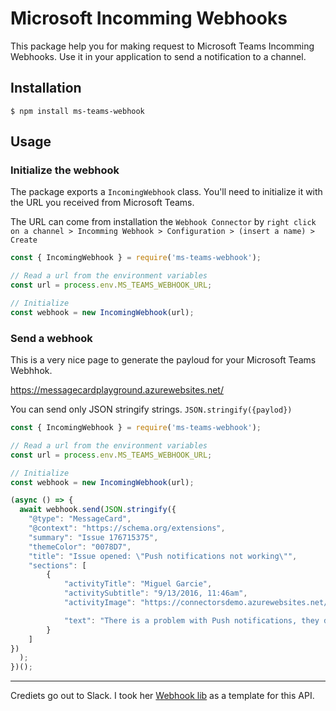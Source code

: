 # Microsoft Incomming Webhooks
This package help you for making request to Microsoft Teams Incomming Webhooks. Use it in your application to send a notification to a channel.

## Installation

```shell
$ npm install ms-teams-webhook
```

## Usage

### Initialize the webhook

The package exports a `IncomingWebhook` class. You'll need to initialize it with the URL you received from Microsoft Teams.

The URL can come from installation the `Webhook Connector` by `right click on a channel > Incomming Webhook > Configuration > (insert a name) > Create`


```javascript
const { IncomingWebhook } = require('ms-teams-webhook');

// Read a url from the environment variables
const url = process.env.MS_TEAMS_WEBHOOK_URL;

// Initialize
const webhook = new IncomingWebhook(url);
```

### Send a webhook

This is a very nice page to generate the payloud for your Microsoft Teams Webhhok.

https://messagecardplayground.azurewebsites.net/

You can send only JSON stringify strings. `JSON.stringify({paylod})`

```javascript
const { IncomingWebhook } = require('ms-teams-webhook');

// Read a url from the environment variables
const url = process.env.MS_TEAMS_WEBHOOK_URL;

// Initialize
const webhook = new IncomingWebhook(url);

(async () => {
  await webhook.send(JSON.stringify({
	"@type": "MessageCard",
	"@context": "https://schema.org/extensions",
	"summary": "Issue 176715375",
	"themeColor": "0078D7",
	"title": "Issue opened: \"Push notifications not working\"",
	"sections": [
		{
			"activityTitle": "Miguel Garcie",
			"activitySubtitle": "9/13/2016, 11:46am",
			"activityImage": "https://connectorsdemo.azurewebsites.net/images/MSC12_Oscar_002.jpg",

			"text": "There is a problem with Push notifications, they don't seem to be picked up by the connector."
		}
	]
})
  );
})();

```

---

Crediets go out to Slack. I took her [Webhook lib](https://github.com/slackapi/node-slack-sdk/blob/master/packages/webhook/README.md) as a template for this API.
